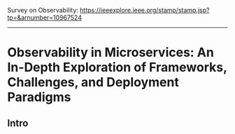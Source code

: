 Survey on Observability:
https://ieeexplore.ieee.org/stamp/stamp.jsp?tp=&arnumber=10967524


****
# Observability in Microservices: An In-Depth Exploration of Frameworks, Challenges, and Deployment Paradigms

## Intro


